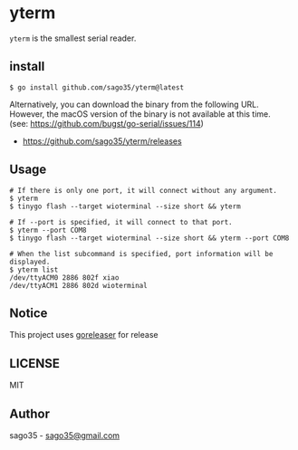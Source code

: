 # yterm

`yterm` is the smallest serial reader.

## install

```
$ go install github.com/sago35/yterm@latest
```

Alternatively, you can download the binary from the following URL.  
However, the macOS version of the binary is not available at this time.  
(see: https://github.com/bugst/go-serial/issues/114)  

* https://github.com/sago35/yterm/releases

## Usage

```
# If there is only one port, it will connect without any argument.
$ yterm
$ tinygo flash --target wioterminal --size short && yterm

# If --port is specified, it will connect to that port.
$ yterm --port COM8
$ tinygo flash --target wioterminal --size short && yterm --port COM8

# When the list subcommand is specified, port information will be displayed.
$ yterm list
/dev/ttyACM0 2886 802f xiao
/dev/ttyACM1 2886 802d wioterminal
```

## Notice

This project uses [goreleaser](https://goreleaser.com/) for release

## LICENSE

MIT

## Author

sago35 - <sago35@gmail.com>
